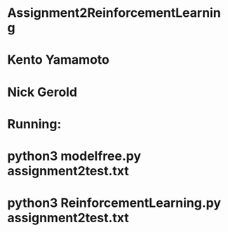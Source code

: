 # Assignment2ReinforcementLearning
 # Kento Yamamoto
 # Nick Gerold
  
#  Running:
 #   python3 modelfree.py assignment2test.txt
 #   python3 ReinforcementLearning.py assignment2test.txt
